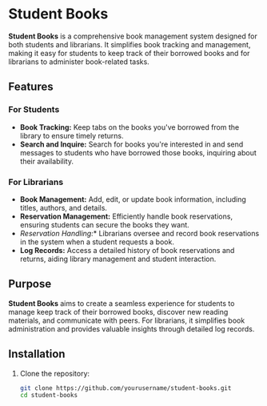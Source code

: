 # Student Books

**Student Books** is a comprehensive book management system designed for both students and librarians. It simplifies book tracking and management, making it easy for students to keep track of their borrowed books and for librarians to administer book-related tasks.

## Features

### For Students

- **Book Tracking:** Keep tabs on the books you've borrowed from the library to ensure timely returns.
- **Search and Inquire:** Search for books you're interested in and send messages to students who have borrowed those books, inquiring about their availability.

### For Librarians

- **Book Management:** Add, edit, or update book information, including titles, authors, and details.
- **Reservation Management:** Efficiently handle book reservations, ensuring students can secure the books they want.
- *Reservation Handling:** Librarians oversee and record book reservations in the system when a student requests a book.
- **Log Records:** Access a detailed history of book reservations and returns, aiding library management and student interaction.

## Purpose

**Student Books** aims to create a seamless experience for students to manage keep track of their borrowed books, discover new reading materials, and communicate with peers. For librarians, it simplifies book administration and provides valuable insights through detailed log records.

## Installation

1. Clone the repository:
   ```bash
   git clone https://github.com/yourusername/student-books.git
   cd student-books

